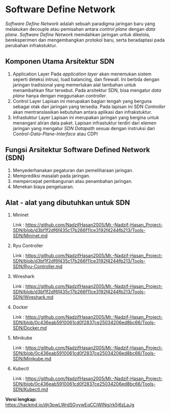 # Software Define Network
_Software Define Network_ adalah sebuah paradigma jaringan baru yang melakukan decouple atau pemisahan antara _control plane_ dengan _data plane_. _Software Define Network_ memdahkan jaringan untuk dikelola, bereksperimen dan mengembangkan protokol baru, serta beradaptasi pada perubahan infrakstuktur. 

## Komponen Utama Arsitektur SDN
1. Application Layer
  Pada _application layer_ akan menemukan sistem seperti deteksi intrusi, load balancing, dan firewall. Ini berbda dengan jaringan tradisional yang memerlukan alat tambahan untuk menambahkan fitur tersebut. Pada arsitektur SDN, bisa mengatur _data plane_ hanya dengan meggunakan _controller_.
2. Control Layer
   Lapisan ini merupakan bagian tengah yang berguna sebagai otak dari jaringan yang tersedia. Pada lapisan ini SDN _Controller_ akan mentranslasikan kebutuhan antara aplikasi dan infrakstuktur. 
3. Infrastuktur Layer
   Lapisan ini merupakan jaringan yang bergina untuk menangani aliran data paket. Lapisan infrastuktur terdiri dari elemen jaringan yang mengatur _SDN Datapath_ sesuai dengan instruksi dari _Control-Data-Plane-Interface_ atau CDPI  

## Fungsi Arsitektur Software Defined Network (SDN)
1. Menyederhanakan pegaturan dan pemeliharaan jaringan.
2. Memprediksi masalah pada jaringan.
3. mempercepat pembangunan atau penambahan jaringan.
4. Menekan biaya pengeluaran.

## Alat - alat yang dibutuhkan untuk SDN
1. Mininet

   Link : https://github.com/NadzifHasan2005/Mr.-Nadzif-Hasan_Project-SDN/blob/d3bf1f2df6f435c17b266f11ce3192f4244fb213/Tools-SDN/Mininet.md
2. Ryu Controller

   Link : https://github.com/NadzifHasan2005/Mr.-Nadzif-Hasan_Project-SDN/blob/d3bf1f2df6f435c17b266f11ce3192f4244fb213/Tools-SDN/Ryu-Controller.md
3. Wireshark

   Link : https://github.com/NadzifHasan2005/Mr.-Nadzif-Hasan_Project-SDN/blob/d3bf1f2df6f435c17b266f11ce3192f4244fb213/Tools-SDN/Wireshark.md
4. Docker

   Link : https://github.com/NadzifHasan2005/Mr.-Nadzif-Hasan_Project-SDN/blob/0c436eab5910061cd0f2837ce25034206ed8bc66/Tools-SDN/Docker.md
5. Minikube

   Link : https://github.com/NadzifHasan2005/Mr.-Nadzif-Hasan_Project-SDN/blob/0c436eab5910061cd0f2837ce25034206ed8bc66/Tools-SDN/Minikube.md
6. Kubectl

    Link : https://github.com/NadzifHasan2005/Mr.-Nadzif-Hasan_Project-SDN/blob/0c436eab5910061cd0f2837ce25034206ed8bc66/Tools-SDN/Kubectl.md


**Versi lengkap:**
https://hackmd.io/@i3pwLWrdSGyywEqCCjWINg/rk5j6zLaJg
